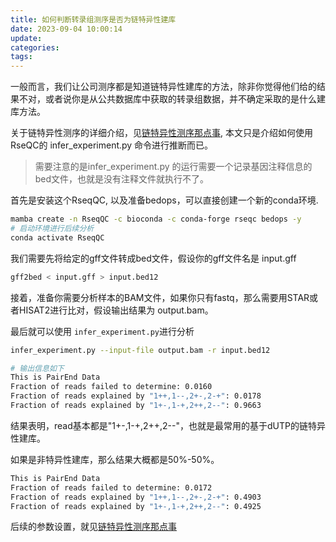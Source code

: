 ```yaml
---
title: 如何判断转录组测序是否为链特异性建库
date: 2023-09-04 10:00:14
update:
categories:
tags:
---
```


一般而言，我们让公司测序都是知道链特异性建库的方法，除非你觉得他们给的结果不对，或者说你是从公共数据库中获取的转录组数据，并不确定采取的是什么建库方法。

关于链特异性测序的详细介绍，见[链特异性测序那点事](https://kaopubear.top/blog/2017-11-11-ssrna/), 本文只是介绍如何使用RseQC的 infer_experiment.py 命令进行推断而已。

> 需要注意的是infer_experiment.py 的运行需要一个记录基因注释信息的bed文件，也就是没有注释文件就执行不了。

首先是安装这个RseqQC, 以及准备bedops，可以直接创建一个新的conda环境.

```bash
mamba create -n RseqQC -c bioconda -c conda-forge rseqc bedops -y
# 启动环境进行后续分析
conda activate RseqQC
```

我们需要先将给定的gff文件转成bed文件，假设你的gff文件名是 input.gff

```bash
gff2bed < input.gff > input.bed12
```

接着，准备你需要分析样本的BAM文件，如果你只有fastq，那么需要用STAR或者HISAT2进行比对，假设输出结果为 output.bam。

最后就可以使用 `infer_experiment.py`进行分析

```bash
infer_experiment.py --input-file output.bam -r input.bed12

# 输出信息如下
This is PairEnd Data
Fraction of reads failed to determine: 0.0160
Fraction of reads explained by "1++,1--,2+-,2-+": 0.0178
Fraction of reads explained by "1+-,1-+,2++,2--": 0.9663
```

结果表明，read基本都是"1+-,1-+,2++,2--"，也就是最常用的基于dUTP的链特异性建库。

如果是非特异性建库，那么结果大概都是50%-50%。

```bash
This is PairEnd Data
Fraction of reads failed to determine: 0.0172
Fraction of reads explained by "1++,1--,2+-,2-+": 0.4903
Fraction of reads explained by "1+-,1-+,2++,2--": 0.4925
```

后续的参数设置，就见[链特异性测序那点事](https://kaopubear.top/blog/2017-11-11-ssrna/)
